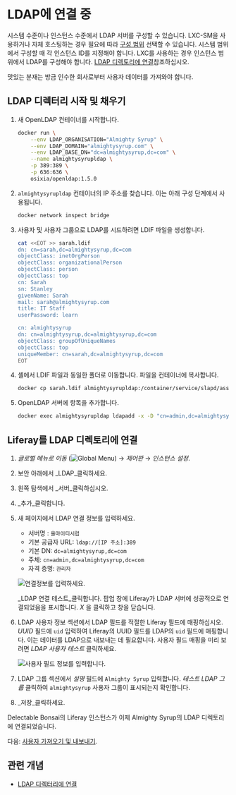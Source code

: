 # LDAP에 연결 중

시스템 수준이나 인스턴스 수준에서 LDAP 서버를 구성할 수 있습니다. LXC-SM을 사용하거나 자체 호스팅하는 경우 필요에 따라 [구성 범위](https://learn.liferay.com/w/dxp/system-administration/configuring-liferay/understanding-configuration-scope) 선택할 수 있습니다. 시스템 범위에서 구성할 때 각 인스턴스 ID를 지정해야 합니다. LXC를 사용하는 경우 인스턴스 범위에서 LDAP를 구성해야 합니다. [LDAP 디렉토리에 연결](https://learn.liferay.com/w/dxp/users-and-permissions/connecting-to-a-user-directory/connecting-to-an-ldap-directory)참조하십시오.

맛있는 분재는 방금 인수한 회사로부터 사용자 데이터를 가져와야 합니다.

## LDAP 디렉터리 시작 및 채우기

1. 새 OpenLDAP 컨테이너를 시작합니다.

   ```bash
   docker run \
       --env LDAP_ORGANISATION="Almighty Syrup" \
       --env LDAP_DOMAIN="almightysyrup.com" \
       --env LDAP_BASE_DN="dc=almightysyrup,dc=com" \
       --name almightysyrupldap \
       -p 389:389 \
       -p 636:636 \
       osixia/openldap:1.5.0
   ```

1. `almightysyrupldap` 컨테이너의 IP 주소를 찾습니다. 이는 아래 구성 단계에서 사용됩니다.

   ```bash
   docker network inspect bridge
   ```

1. 사용자 및 사용자 그룹으로 LDAP를 시드하려면 LDIF 파일을 생성합니다.

   ```bash
   cat <<EOT >> sarah.ldif
   dn: cn=sarah,dc=almightysyrup,dc=com
   objectClass: inetOrgPerson
   objectClass: organizationalPerson
   objectClass: person
   objectClass: top
   cn: Sarah
   sn: Stanley
   givenName: Sarah
   mail: sarah@almightysyrup.com
   title: IT Staff
   userPassword: learn

   cn: almightysyrup
   dn: cn=almightysyrup,dc=almightysyrup,dc=com
   objectClass: groupOfUniqueNames
   objectClass: top
   uniqueMember: cn=sarah,dc=almightysyrup,dc=com
   EOT
   ```

1. 셸에서 LDIF 파일과 동일한 폴더로 이동합니다. 파일을 컨테이너에 복사합니다.

   ```bash
   docker cp sarah.ldif almightysyrupldap:/container/service/slapd/assets/test
   ```

1. OpenLDAP 서버에 항목을 추가합니다.

   ```bash
   docker exec almightysyrupldap ldapadd -x -D "cn=admin,dc=almightysyrup,dc=com" -w admin -f /container/service/slapd/assets/test/sarah.ldif -H ldap://localhost
   ```

## Liferay를 LDAP 디렉토리에 연결

1. _글로벌 메뉴로 이동_ (![Global Menu](../../images/icon-applications-menu.png)) &rarr; _제어판_ &rarr; _인스턴스 설정_.

1. 보안 아래에서 _LDAP_클릭하세요.

1. 왼쪽 탐색에서 _서버_클릭하십시오.

1. _추가_클릭합니다.

1. 새 페이지에서 LDAP 연결 정보를 입력하세요.

   * 서버명 : `올마이티시럽`
   * 기본 공급자 URL: `ldap://[IP 주소]:389`
   * 기본 DN: `dc=almightysyrup,dc=com`
   * 주체: `cn=admin,dc=almightysyrup,dc=com`
   * 자격 증명: `관리자`

   ![연결정보를 입력하세요.](./connecting-to-ldap/images/01.png)

   _LDAP 연결 테스트_클릭합니다. 팝업 창에 Liferay가 LDAP 서버에 성공적으로 연결되었음을 표시합니다. _X_ 을 클릭하고 창을 닫습니다.

1. LDAP 사용자 정보 섹션에서 LDAP 필드를 적절한 Liferay 필드에 매핑하십시오. _UUID_ 필드에 `uid` 입력하여 Liferay의 UUID 필드를 LDAP의 `uid` 필드에 매핑합니다. 이는 데이터를 LDAP으로 내보내는 데 필요합니다. 사용자 필드 매핑을 미리 보려면 _LDAP 사용자 테스트_ 클릭하세요.

   ![사용자 필드 정보를 입력합니다.](./connecting-to-ldap/images/02.png)

1. LDAP 그룹 섹션에서 _설명_ 필드에 `Almighty Syrup` 입력합니다. _테스트 LDAP 그룹_ 클릭하여 `almightysyrup` 사용자 그룹이 표시되는지 확인합니다.

1. _저장_클릭하세요.

Delectable Bonsai의 Liferay 인스턴스가 이제 Almighty Syrup의 LDAP 디렉토리에 연결되었습니다.

다음: [사용자 가져오기 및 내보내기](./importing-and-exporting-users.md).

## 관련 개념

- [LDAP 디렉터리에 연결](https://learn.liferay.com/w/dxp/users-and-permissions/connecting-to-a-user-directory/connecting-to-an-ldap-directory)
